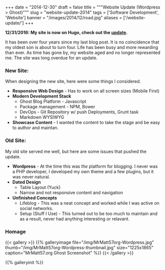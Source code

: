 
+++
date = "2014-12-30"
draft = false
title = """Website Update (Wordpress > Ghost)"""
slug = "website-update-2014"
tags = ['Software Development', 'Website']
banner = "/images/2014/12/road.jpg"
aliases = ['/website-update/']
+++

**12/31/2016: My site is now on Hugo, check out the [update](/posts/website-update-2016/).**

It has been over four years since my last blog post.  It is no coincidence that my oldest son is about to turn four.  Life has been busy and more rewarding than ever.  As time has gone by, my website aged and no longer represented me.  The site was long overdue for an update.  

### New Site:
When designing the new site, here were some things I considered.

- **Responsive Web Design** - Has to work on all screen sizes (Mobile First)
- **Modern Development Stack**
	- Ghost Blog Platform - Javascript
    - Package management - NPM, Bower
    - DevOps - Git Repository w/ push Deployments, Grunt task
    - Markdown WYSIWYG
- **Showcase Content** - I wanted the content to take the stage and be easy to author and maintan.
  
### Old Site:
My old site served me well, but here are some issues that pushed the update.

- **Wordpress** - At the time this was *the* platform for blogging.  I never was a PHP developer, I developed my own theme and a few plugins, but it was never natural.
- **Dated Design**
	- Table Layout (Yuck)
	- Narrow and not responsive content and navigation
- **Unfinished Concepts**
	- Lifeblog - This was a neat concept and worked while I was active on social networks.
    - Setup (Stuff I Use) - This turned out to be too much to maintain and as a result, never had anything interesting or relavant.
    
### Homage

{{< gallery >}}
{{% galleryimage file="/img/MrMatt57org-Wordpress.jpg" thumb="/img/MrMatt57org-Wordpress-thumbnail.jpg" size="1225x1865" caption="MrMatt57.org Ghost Screenshot" %}}
{{< /gallery >}}

{{% galleryinit %}}






